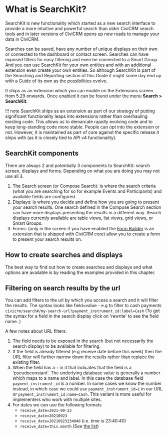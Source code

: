 # What is SearchKit?

SearchKit is new functionality which started as a new search interface to provide a more intuitive and powerful search than older CiviCRM search tools and in later versions of CiviCRM opens up new roads to manage your data in CiviCRM.

Searches can be saved, have any number of unique displays on their own or connected to the dashboard or contact screen. Searches can have exposed filters for easy filtering and even be connected to a Smart Group. And you can use SearchKit for your own entities and with an additional extension even create your own entities. So although SearchKit is part of the Searching and Reporting section of this Guide it might some day end up with a Guide of its own as the possibilities evolve.

It ships as an extension which you can enable on the Extensions screen from 5.29 onwards. Once enabled it can be found under the menu **Search > SearchKit**.

!!! note
    SearchKit ships as an extension as part of our strategy of
    putting significant functionality leaps into extensions rather than
    overhauling existing code. This allows us to demarcate rapidly evolving
    code and to keep long-standing code more stable. People can opt into
    the extension or not. However, it is maintained as part of core against
    the specific release it ships with (as it is closely tied to API v4
    functionality).

## SearchKit components

There are always 2 and potentially 3 components to SearchKit: search screen, displays and forms. Depending on what you are doing you may not use all 3.

1. The Search screen (or Compose Search): is where the search criteria (what you are searching for so for example Events and Participants) and available fields are configured.
2. Displays:  is where you decide and define how you are going to present your search results. One search defined in the Compose Search section can have more displays presenting the results in a different way. Search displays
   currently available are table views, list views, grid views, or Smart Groups.
3. Forms: (only in the screen if you have enabled the [Form Builder](../../the-user-interface/creating-new-forms.md) is an extension that is shipped with CiviCRM core) allow you to create a form to present your search results on. 

## How to create searches and displays

The best way to find out how to create searches and displays and what options are available is by reading the examples provided in this chapter.

## Filtering on search results by the url

You can add filters to the url by which you access a search and it will filter the results.  The syntax looks like field=value - e.g to filter to cash payments `civicrm/search#/my-search-url?payment_instrument_id:label=Cash` (To get the syntax for a field in the search display click on 'rewrite' to see the field name. ) 

A few notes about URL filters:

1) The field needs to be exposed in the search (but not necessarily the search display) to be available for filtering.
2) If the field is already filtered (e.g receive date before this week) then the URL filter will further narrow down the results rather than replace the existing filter.
3) When the field has a `:` in it that indicates that the field is a 'pseudoconstant'. The underlying database value is generally
a number which maps to a name and label. In this case the database field `payment_instrument_id` is a number. In some cases we know the number instead, in which case we could use `payment_instrument_id=1` in our URL or `payment_instrument_id:name=Cash`. This variant is more useful for implementers who work with multiple sites.
4) For dates we can use the following formats
   - `receive_date=2021-09-23`
   - `receive_date=20210923`
   - `receive_date=20210923234040` (i.e. time is 23:40:40)
   - `receive_date=this.month` (See [the list](../relative-date-formats.md))

